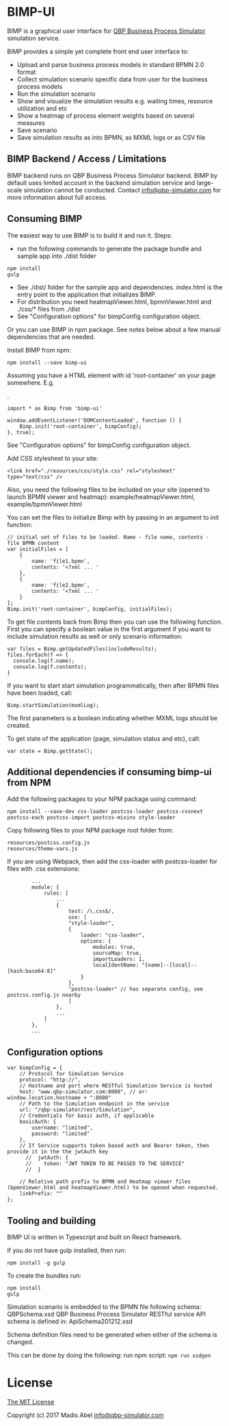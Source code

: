BIMP-UI
====

BIMP is a graphical user interface for [QBP Business Process Simulator](http://www.qbp-simulator.com) simulation service.

BIMP provides a simple yet complete front end user interface to:
- Upload and parse business process models in standard BPMN 2.0 format
- Collect simulation scenario specific data from user for the business process models
- Run the simulation scenario
- Show and visualize the simulation results e.g. waiting times, resource utilization and etc
- Show a heatmap of process element weights based on several measures
- Save scenario
- Save simulation results as into BPMN, as MXML logs or as CSV file

BIMP Backend / Access / Limitations
------------
BIMP backend runs on QBP Business Process Simulator backend. BIMP by default uses limited account in the backend simulation service and large-scale simulation cannot be conducted. Contact info@qbp-simulator.com for more information about full access.

Consuming BIMP
------------

The easiest way to use BIMP is to build it and run it.
Steps:
- run the following commands to generate the package bundle and sample app into ./dist folder
```
npm install
gulp
```
- See ./dist/ folder for the sample app and dependencies. index.html is the entry point to the application that initializes BIMP.
- For distribution you need heatmapViewer.html, bpmnViewer.html and ./css/* files from ./dist
- See "Configuration options" for bimpConfig configuration object.


Or you can use BIMP in npm package. See notes below about a few manual dependencies that are needed.

Install BIMP from npm:
```
npm install --save bimp-ui
```

Assuming you have a HTML element with id 'root-container' on your page somewhere. E.g. <div id='root-container'></div>.

```
import * as Bimp from 'bimp-ui'

window.addEventListener('DOMContentLoaded', function () {
    Bimp.init('root-container', bimpConfig);
}, true);
```


See "Configuration options" for bimpConfig configuration object.

Add CSS stylesheet to your site:
```
<link href="./resources/css/style.css" rel="stylesheet" type="text/css" />
```

Also, you need the following files to be included on your site (opened to launch BPMN viewer and heatmap):
example/heatmapViewer.html, example/bpmnViewer.html

You can set the files to initialize Bimp with by passing in an argument to init function:

```
// initial set of files to be loaded. Name - file name, contents - file BPMN content
var initialFiles = [
    {
        name: 'file1.bpmn',
        contents: '<?xml ... '
    },
    {
        name: 'file2.bpmn',
        contents: '<?xml ... '
    }
];
Bimp.init('root-container', bimpConfig, initialFiles);
```


To get file contents back from Bimp then you can use the following function. First you can specify a boolean
value in the first argument if you want to include simulation results as well or only scenario information:
```
var files = Bimp.getUpdatedFiles(includeResults);
files.forEach(f => {
  console.log(f.name);
  console.log(f.contents);
}
```


If you want to start start simulation programmatically, then after BPMN files have been loaded, call:
```
Bimp.startSimulation(mxmlLog);
```
The first parameters is a boolean indicating whether MXML logs should be created.



To get state of the application (page, simulation status and etc), call:
```
var state = Bimp.getState();
```

Additional dependencies if consuming bimp-ui from NPM
------------

Add the following packages to your NPM package using command:
```
npm install --save-dev css-loader postcss-loader postcss-cssnext postcss-each postcss-import postcss-mixins style-loader
```

Copy following files to your NPM package root folder from:
```
resources/postcss.config.js
resources/theme-vars.js
```

If you are using Webpack, then add the css-loader with postcss-loader for files with .css extensions:

```
        ...
        module: {
            rules: [
                ...
                {
                    test: /\.css$/,
                    use: [
                    "style-loader",
                    {
                        loader: "css-loader",
                        options: {
                            modules: true,
                            sourceMap: true,
                            importLoaders: 1,
                            localIdentName: "[name]--[local]--[hash:base64:8]"
                        }
                    },
                    "postcss-loader" // has separate config, see postcss.config.js nearby
                    ]
                },
                ...
            ]
        },
        ...
```


Configuration options
------------

```
var bimpConfig = {
    // Protocol for Simulation Service
    protocol: "http://",
    // Hostname and port where RESTful Simulation Service is hosted
    host: "www.qbp-simulator.com:8080", // or: window.location.hostname + ":8080"
    // Path to the Simulation endpoint in the service
    url: "/qbp-simulator/rest/Simulation",
    // Credentials for basic auth, if applicable
    basicAuth: {
        username: "limited",
        password: "limited"
    },
    // If Service supports token based auth and Bearer token, then provide it in the the jwtAuth key
      //  jwtAuth: {
      //    token: "JWT TOKEN TO BE PASSED TO THE SERVICE"
      //  }

    // Relative path prefix to BPMN and Heatmap viewer files (bpmnViewer.html and heatmapViewer.html) to be opened when requested.
    linkPrefix: ""
};
```

Tooling and building
----------------

BIMP UI is written in Typescript and built on React framework.

If you do not have gulp installed, then run:
```
npm install -g gulp
```

To create the bundles run:
```
npm install
gulp
```



Simulation scenario is embedded to the BPMN file following schema: QBPSchema.xsd
QBP Business Process Simulator RESTful service API schema is defined in: ApiSchema201212.xsd

Schema definition files need to be generated when either of the schema is changed.

This can be done by doing the following:
run npm script: ```npm run xsdgen```


License
=======

[The MIT License](https://raw.githubusercontent.com/qbpsimulator/bimp-ui/master/LICENSE)

Copyright (c) 2017 Madis Abel
info@qbp-simulator.com

